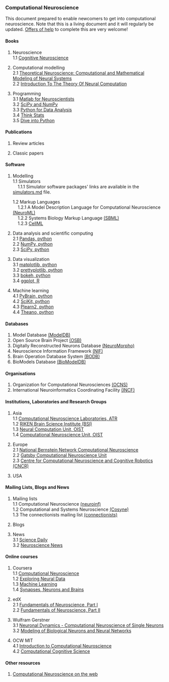 
### Computational Neuroscience

This document prepared to enable newcomers to get into computational neuroscience.
Note that this is a living document and it will regularly be updated.
[Offers of help](https://github.com/OpenSourceBrain/Contribute/issues/3) to complete this are very welcome!

#### Books

1. Neuroscience  
   1.1 [Cognitive Neuroscience][b_1.1]  
   
2. Computational modelling  
   2.1 [Theoretical Neuroscience: Computational and Mathematical Modeling of Neural Systems][b_2.1]  
   2.2 [Introduction To The Theory Of Neural Computation][b_2.2]  

3. Programming  
   3.1 [Matlab for Neuroscientists][b_3.1]  
   3.2 [SciPy and NumPy][b_3.2]  
   3.3 [Python for Data Analysis][b_3.3]  
   3.4 [Think Stats][b_3.4]  
   3.5 [Dive into Python][b_3.5]  

[b_1.1]: http://www.amazon.com/Cognitive-Neuroscience-Biology-Mind-Edition/dp/0393111369
[b_2.1]: http://www.gatsby.ucl.ac.uk/~dayan/book/
[b_2.2]: http://www.amazon.com/Introduction-Theory-Neural-Computation-Institute/dp/0201515601 
[b_3.1]: http://www.amazon.com/MATLAB-Neuroscientists-Introduction-Scientific-Computing/dp/0123745519
[b_3.2]: http://shop.oreilly.com/product/0636920020219.do
[b_3.3]: http://shop.oreilly.com/product/0636920023784.do
[b_3.4]: http://greenteapress.com/thinkstats/
[b_3.5]: http://www.diveintopython.net/

#### Publications

1. Review articles  

2. Classic papers  

   
#### Software


1. Modelling   
   1.1 Simulators  
   &nbsp;&nbsp;&nbsp;&nbsp;1.1.1 Simulator software packages' links are available in the [simulators.md](
https://github.com/OpenSourceBrain/OSB_Documentation/blob/master/contents/Help/07_Simulators.md) file.  

   1.2 Markup Languages  
   &nbsp;&nbsp;&nbsp;&nbsp;1.2.1 A Model Description Language for Computational Neuroscience [(NeuroML)][s_1.2.1]  
   &nbsp;&nbsp;&nbsp;&nbsp;1.2.2 Systems Biology Markup Language [(SBML)][s_1.2.2]  
   &nbsp;&nbsp;&nbsp;&nbsp;1.2.3 [CellML][s_1.2.3]  

[s_1.2.1]: http://www.neuroml.org/home
[s_1.2.2]: http://www.neuroml.org/home
[s_1.2.3]: http://www.cellml.org/


2. Data analysis and scientific computing  
   2.1 [Pandas, python][s_2.1]  
   2.2 [NumPy, python][s_2.2]  
   2.3 [SciPy, python][s_2.3]  
   
3. Data visualization  
   3.1 [matplotlib, python][s_3.1]  
   3.2 [prettyplotlib, python][s_3.2]  
   3.3 [bokeh, python][s_3.3]  
   3.4 [ggplot, R][s_3.4]  

4. Machine learning  
  4.1 [PyBrain, python][s_4.1]  
  4.2 [SciKit, python][s_4.2]  
  4.3 [Plearn2, python][s_4.2]  
  4.4 [Theano, python][s_4.2]  
  
[s_2.1]: http://pandas.pydata.org
[s_2.2]: http://www.numpy.org
[s_2.3]: http://scipy.org/index.html 
[s_3.1]: http://matplotlib.org/
[s_3.2]: http://blog.olgabotvinnik.com/prettyplotlib/
[s_3.3]: http://bokeh.pydata.org/en/latest/
[s_3.4]: http://ggplot2.org/
[s_4.1]: http://pybrain.or
[s_4.2]: http://scikit-learn.org/stable/
[s_4.3]: http://deeplearning.net/software/pylearn2/
[s_4.4]: http://deeplearning.net/software/theano/


#### Databases 

1. Model Database [(ModelDB)][d_1]  
2. Open Source Brain Project [(OSB)][d_2]  
3. Digitally Reconstructed Neurons Database [(NeuroMorpho)][d_3]  
4. Neuroscience Information Framework [(NIF)][d_4]  
5. Brain Operation Database System [(BODB)][d_5]  
6. BioModels Database [(BioModelDB)][d_6]  

[d_1]: https://senselab.med.yale.edu/ModelDB/
[d_2]: http://opensourcebrain.org/
[d_3]: http://neuromorpho.org/neuroMorpho/index.jsp
[d_4]: http://www.neuinfo.org/about/index.shtm
[d_5]: http://bodb.usc.edu/bodb/
[d_6]: http://www.ebi.ac.uk/biomodels-main/

#### Organisations 

1. Organization for Computational Neurosciences [(OCNS)][o_1]  
2. International Neuroinformatics Coordinating Facility [(INCF)][o_2]  

[o_1]: http://www.cnsorg.org/
[o_2]: http://www.incf.org/

#### Institutions, Laboratories and Research Groups

1. Asia  
   1.1 [Computational Neuroscience Laboratories, ATR][larg_1.1]  
   1.2 [RIKEN Brain Science Institute (BSI)][larg_1.2]  
   1.3 [Neural Computation Unit, OIST][larg_1.3]  
   1.4 [Computational Neuroscience Unit, OIST][larg_1.4]  

2. Europe  
   2.1 [National Bernstein Network Computational Neuroscience][larg_2.1]  
   2.2 [Gatsby Computational Neuroscience Unit][larg_2.2]  
   2.3 [Centre for Computational Neuroscience and Cognitive Robotics (CNCR)][larg_2.3]  

3. USA  

[larg_1.1]: http://www.cns.atr.jp/en/home-3/cns/
[larg_1.2]: http://www.brain.riken.jp/en/
[larg_1.3]: https://groups.oist.jp/ncu/research
[larg_1.4]: https://groups.oist.jp/cnu/
[larg_2.1]: http://www.nncn.de/en
[larg_2.2]: http://www.gatsby.ucl.ac.uk/
[larg_2.3]: http://www.birmingham.ac.uk/research/activity/cncr/index.aspx


#### Mailing Lists, Blogs and News  

1. Mailing lists  
  1.1 Computational Neuroscience [(neuroinf)][mlbn_1.1]  
  1.2 Computational and Systems Neuroscience [(Cosyne)][mlbn_1.2]  
  1.3 The connectionists mailing list [(connectionists)][mlbn_1.3]

2. Blogs  

3. News  
  3.1 [Science Daily][mlbn_3.1]  
  3.2 [Neuroscience News][mlbn_3.2]  

[mlbn_1.1]: http://www.neuroinf.org/mailman/listinfo/comp-neuro
[mlbn_1.2]: https://groups.google.com/forum/#!forum/cosyne-announce
[mlbn_1.3]: http://www.cnbc.cmu.edu/connectionists
[mlbn_3.1]: http://www.sciencedaily.com/articles/c/computational_neuroscience.htm
[mlbn_3.2]: http://neurosciencenews.com/neuroscience-terms/computational-neuroscience/

#### Online courses 

1. Coursera   
  1.1 [Computational Neuroscience][oc_1.1]  
  1.2 [Exploring Neural Data][oc_1.2]  
  1.3 [Machine Learning][oc_1.3]  
  1.4 [Synapses, Neurons and Brains][oc_1.4]  

2. edX  
  2.1 [Fundamentals of Neuroscience, Part I][oc_2.1]  
  2.2 [Fundamentals of Neuroscience, Part II][oc_2.2]
  
3. Wulfram Gerstner  
  3.1 [Neuronal Dynamics - Computational Neuroscience of Single Neurons][oc_3.1]  
  3.2 [Modeling of Biological Neurons and Neural Networks][oc_3.2]
  
4. OCW MIT  
  4.1 [Introduction to Computational Neuroscience][oc_4.1]  
  4.2 [Computational Cognitive Science][oc_4.2]  

[oc_1.1]: https://www.coursera.org/course/compneuro
[oc_1.2]: https://www.coursera.org/course/neuraldata
[oc_1.3]: https://www.coursera.org/learn/machine-learning
[oc_1.4]: https://www.coursera.org/course/bluebrain
[oc_2.1]: https://www.edx.org/course/fundamentals-neuroscience-part-i-harvardx-mcb80-1x#.VRv8q8svD0o
[oc_2.2]: https://www.edx.org/course/fundamentals-neuroscience-part-2-neurons-harvardx-mcb80-2x#.VRv9qMsvD0o
[oc_3.1]: http://lcn.epfl.ch/~gerstner/NeuronalDynamics-MOOC1.html
[oc_3.2]: http://lcn.epfl.ch/~gerstner/VideoLecturesGerstner.html
[oc_4.1]: http://ocw.mit.edu/courses/brain-and-cognitive-sciences/9-29j-introduction-to-computational-neuroscience-spring-2004
[oc_4.2]: http://ocw.mit.edu/courses/brain-and-cognitive-sciences/9-66j-computational-cognitive-science-fall-2004/

#### Other resources

1. [Computational Neuroscience on the web][or_1]


[or_1]: http://home.earthlink.net/~perlewitz/
